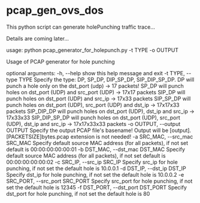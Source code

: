 # pcap_gen_ovs_dos
This python script can generate holePunching traffic trace...

Details are coming later...


usage: python pcap_generator_for_holepunch.py -t TYPE -o OUTPUT <other options>

Usage of PCAP generator for hole punching

optional arguments:
  -h, --help            show this help message and exit
  -t TYPE, --type TYPE  Specify the type: DP, SP_DP, DIP_SP_DP, SIP_DIP_SP_DP. 
                        DP will punch a hole only on the dst_port (udp) -> 17 packets!
                        SP_DP will punch holes on dst_port (UDP) and src_port (UDP) -> 17x17 packets
                        SIP_DP will punch holes on dst_port (UDP) and src_ip -> 17x33 packets
                        SIP_SP_DP will punch holes on dst_port (UDP), src_port (UDP) and dst_ip -> 17x17x33 packets
                        SIP_DIP_DP will punch holes on dst_port (UDP), dst_ip and src_ip -> 17x33x33
                        SIP_DIP_SP_DP will punch holes on dst_port (UDP), src_port (UDP), dst_ip and src_ip -> 17x17x33x33 packets
  -o OUTPUT, --output OUTPUT
                        Specify the output PCAP file's basename! Output will be [output].[PACKETSIZE]bytes.pcap extension is not needed!
  -a SRC_MAC, --src_mac SRC_MAC
                        Specify default source MAC address (for all packets), if not set default is 00:00:00:00:00:01
  -b DST_MAC, --dst_mac DST_MAC
                        Specify default source MAC address (for all packets), if not set default is 00:00:00:00:00:02
  -c SRC_IP, --src_ip SRC_IP
                        Specify src_ip for hole punching, if not set the default hole is 10.0.0.1
  -d DST_IP, --dst_ip DST_IP
                        Specify dst_ip for hole punching, if not set the default hole is 10.0.0.2
  -e SRC_PORT, --src_port SRC_PORT
                        Specify src_port for hole punching, if not set the default hole is 12345
  -f DST_PORT, --dst_port DST_PORT
                        Specify dst_port for hole punching, if not set the default hole is 80

